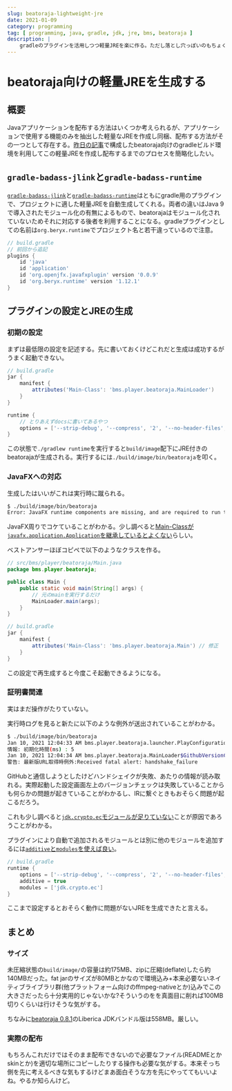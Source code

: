 ```yaml
---
slug: beatoraja-lightweight-jre
date: 2021-01-09
category: programming
tag: [ programming, java, gradle, jdk, jre, bms, beatoraja ]
description: |
    gradleのプラグインを活用しつつ軽量JREを楽に作る。ただし落とし穴っぽいのもちょくちょくある。
---
```


# beatoraja向けの軽量JREを生成する

## 概要

Javaアプリケーションを配布する方法はいくつか考えられるが、アプリケーションで使用する機能のみを抽出した軽量なJREを作成し同梱、配布する方法がその一つとして存在する。[昨日の記事](/blog/beatoraja-gradle/)で構成したbeatoraja向けのgradleビルド環境を利用してこの軽量JREを作成し配布するまでのプロセスを簡略化したい。

## `gradle-badass-jlink`と`gradle-badass-runtime`

[`gradle-badass-jlink`](https://badass-jlink-plugin.beryx.org/releases/latest/)と[`gradle-badass-runtime`](https://badass-runtime-plugin.beryx.org/releases/latest/)はともにgradle用のプラグインで、プロジェクトに適した軽量JREを自動生成してくれる。両者の違いはJava 9で導入されたモジュール化の有無によるもので、beatorajaはモジュール化されていないためそれに対応する後者を利用することになる。gradleプラグインとしての名前は`org.beryx.runtime`でプロジェクト名と若干違っているので注意。

```groovy
// build.gradle
// 前回から追記
plugins {
    id 'java'
    id 'application'
    id 'org.openjfx.javafxplugin' version '0.0.9'
    id 'org.beryx.runtime' version '1.12.1'
}
```

## プラグインの設定とJREの生成

### 初期の設定

まずは最低限の設定を記述する。先に書いておくけどこれだと生成は成功するがうまく起動できない。

```gradle
// build.gradle
jar {
    manifest {
        attributes('Main-Class': 'bms.player.beatoraja.MainLoader')
    }
}

runtime {
    // とりあえずdocsに書いてあるやつ
    options = ['--strip-debug', '--compress', '2', '--no-header-files', '--no-man-pages']
}
```

この状態で`./gradlew runtime`を実行すると`build/image`配下にJRE付きのbeatorajaが生成される。実行するには`./build/image/bin/beatoraja`を叩く。

### JavaFXへの対応

生成したはいいがこれは実行時に蹴られる。

```sh
$ ./build/image/bin/beatoraja
Error: JavaFX runtime components are missing, and are required to run this application
```

JavaFX周りでコケていることがわかる。少し調べると[Main-Classが`javafx.application.Application`を継承しているとよくない](https://stackoverflow.com/a/52654791)らしい。

ベストアンサーほぼコピペで以下のようなクラスを作る。

```java
// src/bms/player/beatoraja/Main.java
package bms.player.beatoraja;

public class Main {
    public static void main(String[] args) {
        // 元のmainを実行するだけ
        MainLoader.main(args);
    }
}
```

```groovy
// build.gradle
jar {
    manifest {
        attributes('Main-Class': 'bms.player.beatoraja.Main') // 修正
    }
}
```

この設定で再生成すると今度こそ起動できるようになる。

### 証明書関連

実はまだ操作がたりていない。

実行時ログを見ると新たに以下のような例外が送出されていることがわかる。

```sh
$ ./build/image/bin/beatoraja
Jan 10, 2021 12:04:33 AM bms.player.beatoraja.launcher.PlayConfigurationView initialize
情報: 初期化時間(ms) : 5
Jan 10, 2021 12:04:34 AM bms.player.beatoraja.MainLoader$GithubVersionChecker getInformation
警告: 最新版URL取得時例外:Received fatal alert: handshake_failure
```

GitHubと通信しようとしたけどハンドシェイクが失敗、あたりの情報が読み取れる。実際起動した設定画面左上のバージョンチェックは失敗していることからも何らかの問題が起きていることがわかるし、IRに繋ぐときもおそらく問題が起こるだろう。

これも少し調べると[`jdk.crypto.ec`モジュールが足りていない](https://stackoverflow.com/a/54785281)ことが原因であろうことがわかる。

プラグインにより自動で追加されるモジュールとは別に他のモジュールを追加するには[`additive`と`modules`を使えば良い](https://badass-runtime-plugin.beryx.org/releases/latest/#_properties)。

```gradle
// build.gradle
runtime {
    options = ['--strip-debug', '--compress', '2', '--no-header-files', '--no-man-pages']
    additive = true
    modules = ['jdk.crypto.ec']
}
```

ここまで設定するとおそらく動作に問題がないJREを生成できたと言える。

## まとめ

### サイズ

未圧縮状態の`build/image/`の容量は約175MB、zipに圧縮(deflate)したら約140MBだった。fat jarのサイズが80MBとかなので環境込み+本来必要ないネイティブライブラリ群(他プラットフォーム向けのffmpeg-nativeとか)込みでこの大きさだったら十分実用的じゃないかな?そういうのをを真面目に削れば100MB切りくらいは行けそうな気がする。

ちなみに[beatoraja 0.8.1](https://mocha-repository.info/download.php)のLiberica JDKバンドル版は558MB。厳しい。

### 実際の配布

もちろんこれだけではそのまま配布できないので必要なファイル(READMEとかskinとか)を適切な場所にコピーしたりする操作も必要な気がする。本来そっち側を先に考えるべきな気もするけどまあ面白そうな方を先にやっててもいいよね。やるか知らんけど。
